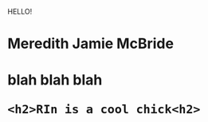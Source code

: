 HELLO!
<html>
<head>
	<h1>Meredith Jamie McBride<h1>
		<p>blah blah blah<p>

	<h2>RIn is a cool chick<h2>
	